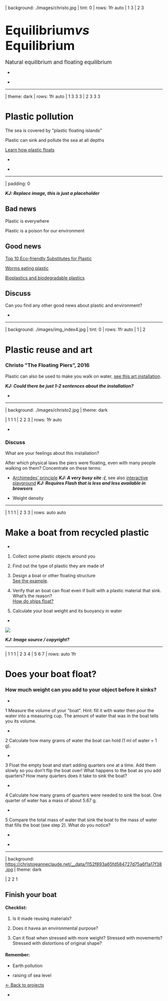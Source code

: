 | background: ./images/christo.jpg
| tint: 0
| rows: 1fr auto
| 1 3
| 2 3

# <big><big>Equilibrium<var class="purple">vs</var><br>Equilibrium</big></big>

<big>Natural equilibrium and floating equilibrium</big>

-

<f-next-button title="Start" />

-

---

| theme: dark
| rows: 1fr auto
| 1 3 3 3
| 2 3 3 3

# Plastic pollution

The sea is covered by "plastic floating islands"

Plastic can sink and pollute the sea at all depths

<a class="tertiary" href="../plastics" target="_blank">Learn how plastic floats</a>

-

<f-next-button title="Is there any hope?" />

-

<f-video src="https://www.youtube.com?v=31CdhLMV7Es" />

---

| padding: 0

<section><section>

***KJ: Replace image, this is just a placeholder***

## Bad news

Plastic is everywhere

Plastic is a poison for our environment

## Good news

<a href="https://science.howstuffworks.com/environmental/green-tech/sustainable/5-plastic-substitutes.htm" target="_blank">Top 10 Eco-friendly Substitutes for Plastic</a>

<a href="https://news.nationalgeographic.com/2017/04/wax-worms-eat-plastic-polyethylene-trash-pollution-cleanup/" target="_blank">Worms eating plastic</a>

<a href="https://www.explainthatstuff.com/bioplastics.html" target="_blank">Bioplastics and biodegradable plastics</a>

## Discuss

Can you find any other good news about plastic and environment?


<f-next-button title="Plastic reuse and art" />

</section></section>

-

<f-image src="https://farm1.staticflickr.com/57/172754318_6466ba655a_b.jpg" />

<!-- https://ccsearch.creativecommons.org/photos/37f183bb-d071-4d81-89d1-4d0bc626b851 -->

---

| background: ./images/img_index4.jpg
| tint: 0
| rows: 1fr auto
| 1
| 2

# Plastic reuse and art

### Christo ”The Floating Piers”, 2016

Plastic can also be used to make you walk on water, <a href="https://christojeanneclaude.net/projects/the-floating-piers" target="_new">see this art installation</a>.

***KJ: Could there be just 1-2 sentences about the installation?***

-

<f-next-button title="Discuss" />

---

| background: ./images/christo2.jpg
| theme: dark

| 1 1 1
| 2 2 3
| rows: 1fr auto

-

### Discuss

What are your feelings about this installation?

After which physical laws the piers were floating, even with many people walking on them? Concentrate on these terms:

- <a href="https://www.britannica.com/science/Archimedes-principle" target="_blank">Archimedes’ principle</a> ***KJ: A very busy site :(***, see also <a href="https://phet.colorado.edu/sims/density-and-buoyancy/buoyancy_en.html">interactive playground</a> ***KJ: Requires Flash that is less and less available in browsers***

- Weight density

<f-next-button title="Create you own floating structure" />

---

| 1 1 1
| 2 3 3
| rows: auto auto

# Make a boat from recycled plastic

-

1. Collect some plastic objects around you  

2. Find out the type of plastic they are made of

3. Design a boat or other floating structure<br><a href="https://observers.france24.com/en/20170804-tunisia-holds-world-first-sea-race-boats-made-out-recycled-materials" target="_new">See the example</a>.

4. Verify that an boat can float even if built with a plastic material that sink. What’s the reason?<br><a href="https://www.youtube.com/watch?v=xniW3_afO-0" target="_blank">How do ships float?</a>

5. Calculate your boat weight and its buoyancy in water

<f-next-button title="Does your boat float?" />

-

<img src="https://scd.observers.france24.com/files/imagecache/1024x576/article_images/teaser_tunisie_1.jpg" />

***KJ: Image source / copyright?***

---

| 1 1 1
| 2 3 4
| 5 6 7
| rows: auto 1fr

# Does your boat float?

### How much weight can you add to your object before it sinks?

-

<span class="bullet">1</span> Measure the volume of your "boat". Hint: fill it with water then pour the water into a measuring cup. The amount of water that was in the boat tells you its volume.

-

<span class="bullet">2</span> Calculate how many grams of water the boat can hold (1 ml of water = 1 g).

-

<span class="bullet">3</span> Float the empty boat and start adding quarters one at a time. Add them slowly so you don’t flip the boat over! What happens to the boat as you add quarters? How many quarters does it take to sink the boat?

-

<span class="bullet">4</span> Calculate how many grams of quarters were needed to sink the boat. One quarter of water has a mass of about 5.67 g.

-

<span class="bullet">5</span> Compare the total mass of water that sink the boat to the mass of water that fills the boat (see step 2). What do you notice?

-

<f-next-button title="Finish your boat" />

-

---

| background: https://christojeanneclaude.net/__data/1152f893a65fd584727d75a6f1a17f38.jpg
| theme: dark

| 2 2 1

## Finish your boat

#### Checklist:

1. Is it made reusing materials?

2. Does it havea an environmental purpose?

3. Can it float when stressed with more weight? Stressed with movements? Stressed with distortions of original shape?

#### Remember:

- Earth pollution

- raising of sea level

<a class="tertiary" href="..">← Back to projects</a>

-